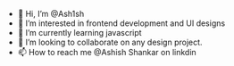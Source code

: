 - 👋 Hi, I’m @Ash1sh
- 👀 I’m interested in frontend development and UI designs
- 🌱 I’m currently learning javascript
- 💞️ I’m looking to collaborate on any design project.
- 📫 How to reach me  @Ashish Shankar on linkdin

<!---
Ash1sh0611/Ash1sh0611 is a ✨ special ✨ repository because its `README.md` (this file) appears on your GitHub profile.
You can click the Preview link to take a look at your changes.
--->
